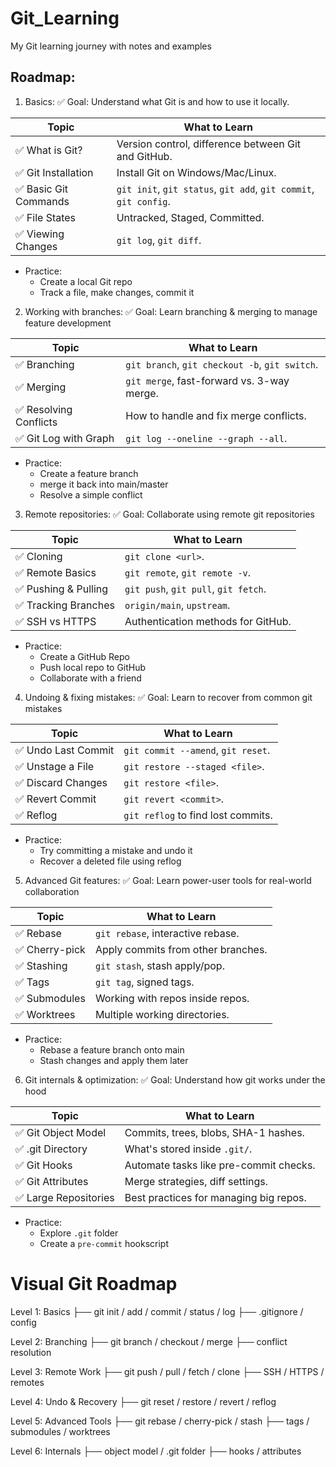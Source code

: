 # Git_Learning
My Git learning journey with notes and examples

## Roadmap:

1. Basics:
✅ Goal: Understand what Git is and how to use it locally.

| Topic                | What to Learn                                                    |
| -------------------- | ---------------------------------------------------------------- |
| ✅ What is Git?       | Version control, difference between Git and GitHub.              |
| ✅ Git Installation   | Install Git on Windows/Mac/Linux.                                |
| ✅ Basic Git Commands | `git init`, `git status`, `git add`, `git commit`, `git config`. |
| ✅ File States        | Untracked, Staged, Committed.                                    |
| ✅ Viewing Changes    | `git log`, `git diff`.                                           |

- Practice:
    - Create a local Git repo
    - Track a file, make changes, commit it


2. Working with branches:
✅ Goal: Learn branching & merging to manage feature development

| Topic                 | What to Learn                                  |
| --------------------- | ---------------------------------------------- |
| ✅ Branching           | `git branch`, `git checkout -b`, `git switch`. |
| ✅ Merging             | `git merge`, fast-forward vs. 3-way merge.     |
| ✅ Resolving Conflicts | How to handle and fix merge conflicts.         |
| ✅ Git Log with Graph  | `git log --oneline --graph --all`.             |

- Practice:
    - Create a feature branch
    - merge it back into main/master
    - Resolve a simple conflict


3. Remote repositories:
✅ Goal: Collaborate using remote git repositories

| Topic               | What to Learn                        |
| ------------------- | ------------------------------------ |
| ✅ Cloning           | `git clone <url>`.                   |
| ✅ Remote Basics     | `git remote`, `git remote -v`.       |
| ✅ Pushing & Pulling | `git push`, `git pull`, `git fetch`. |
| ✅ Tracking Branches | `origin/main`, `upstream`.           |
| ✅ SSH vs HTTPS      | Authentication methods for GitHub.   |

- Practice:
    - Create a GitHub Repo
    - Push local repo to GitHub
    - Collaborate with a friend


4. Undoing & fixing mistakes:
✅ Goal: Learn to recover from common git mistakes

| Topic              | What to Learn                      |
| ------------------ | ---------------------------------- |
| ✅ Undo Last Commit | `git commit --amend`, `git reset`. |
| ✅ Unstage a File   | `git restore --staged <file>`.     |
| ✅ Discard Changes  | `git restore <file>`.              |
| ✅ Revert Commit    | `git revert <commit>`.             |
| ✅ Reflog           | `git reflog` to find lost commits. |

- Practice:
    - Try committing a mistake and undo it
    - Recover a deleted file using reflog


5. Advanced Git features:
✅ Goal: Learn power-user tools for real-world collaboration

| Topic         | What to Learn                      |
| ------------- | ---------------------------------- |
| ✅ Rebase      | `git rebase`, interactive rebase.  |
| ✅ Cherry-pick | Apply commits from other branches. |
| ✅ Stashing    | `git stash`, stash apply/pop.      |
| ✅ Tags        | `git tag`, signed tags.            |
| ✅ Submodules  | Working with repos inside repos.   |
| ✅ Worktrees   | Multiple working directories.      |

- Practice:
    - Rebase a feature branch onto main
    - Stash changes and apply them later


6. Git internals & optimization:
✅ Goal: Understand how git works under the hood

| Topic                | What to Learn                          |
| -------------------- | -------------------------------------- |
| ✅ Git Object Model   | Commits, trees, blobs, SHA-1 hashes.   |
| ✅ .git Directory     | What's stored inside `.git/`.          |
| ✅ Git Hooks          | Automate tasks like pre-commit checks. |
| ✅ Git Attributes     | Merge strategies, diff settings.       |
| ✅ Large Repositories | Best practices for managing big repos. |

- Practice:
    - Explore `.git` folder
    - Create a `pre-commit` hookscript


# Visual Git Roadmap

Level 1: Basics
├── git init / add / commit / status / log
├── .gitignore / config

Level 2: Branching
├── git branch / checkout / merge
├── conflict resolution

Level 3: Remote Work
├── git push / pull / fetch / clone
├── SSH / HTTPS / remotes

Level 4: Undo & Recovery
├── git reset / restore / revert / reflog

Level 5: Advanced Tools
├── git rebase / cherry-pick / stash
├── tags / submodules / worktrees

Level 6: Internals
├── object model / .git folder
├── hooks / attributes

